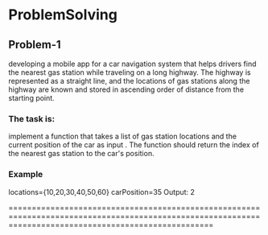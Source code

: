# ProblemSolving 
## Problem-1 
developing a mobile app for a car navigation system that helps drivers find the nearest gas station while traveling on a long highway. 
The highway is represented as a straight line, and the locations of gas stations along the highway are known and stored in ascending order of distance from the starting point. 
### The task is: 
implement a function that takes a list of gas station locations and the current position of the car as input . The function should return the index of the nearest gas station to the car's position.  
### Example 
locations={10,20,30,40,50,60} 
carPosition=35 
Output: 2 

========================================================================================================================================================
